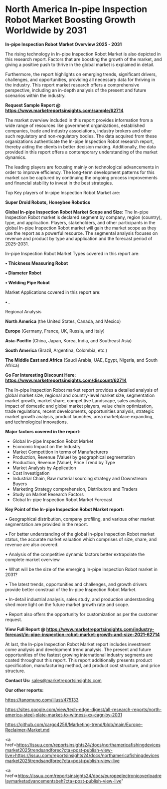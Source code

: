 # North America In-pipe Inspection Robot Market Boosting Growth Worldwide by 2031

<Strong> In-pipe Inspection Robot Market Overview 2025 - 2031</strong>

The rising technology in In-pipe Inspection Robot Market is also depicted in this research report. Factors that are boosting the growth of the market, and giving a positive push to thrive in the global market is explained in detail.

Furthermore, the report highlights on emerging trends, significant drivers, challenges, and opportunities, providing all necessary data for thriving in the industry. This report market research offers a comprehensive perspective, including an in-depth analysis of the present and future scenarios within the industry.

<strong>Request Sample Report @ <a href=https://www.marketreportsinsights.com/sample/62714>https://www.marketreportsinsights.com/sample/62714</a></strong>

The market overview included in this report provides information from a wide range of resources like government organizations, established companies, trade and industry associations, industry brokers and other such regulatory and non-regulatory bodies. The data acquired from these organizations authenticate the In-pipe Inspection Robot research report, thereby aiding the clients in better decision making. Additionally, the data provided in this report offers a contemporary understanding of the market dynamics.

The leading players are focusing mainly on technological advancements in order to improve efficiency. The long-term development patterns for this market can be captured by continuing the ongoing process improvements and financial stability to invest in the best strategies.

Top Key players of In-pipe Inspection Robot Market are:

<strong>Super Droid Robots, Honeybee Robotics</strong>

<strong><b>Global In-pipe Inspection Robot Market Scope and Size:</b></strong>
The In-pipe Inspection Robot market is declared segment by company, region (country), type, and application. Players, stakeholders, and other participants in the global In-pipe Inspection Robot market will gain the market scope as they use the report as a powerful resource. The segmental analysis focuses on revenue and product by type and application and the forecast period of 2025-2031.

In-pipe Inspection Robot Market Types covered in this report are:

<strong>• Thickness Measuring Robot

• Diameter Robot

• Welding Pipe Robot</strong>

Market Applications covered in this report are:

<strong>• .</strong> 

Regional Analysis

<strong>North America</strong> (the United States, Canada, and Mexico)

<strong>Europe</strong> (Germany, France, UK, Russia, and Italy)

<strong>Asia-Pacific</strong> (China, Japan, Korea, India, and Southeast Asia)

<strong>South America</strong> (Brazil, Argentina, Colombia, etc.)

<strong>The Middle East and Africa</strong> (Saudi Arabia, UAE, Egypt, Nigeria, and South Africa)

<strong>Go For Interesting Discount Here: <a href=https://www.marketreportsinsights.com/discount/62714>https://www.marketreportsinsights.com/discount/62714</a></strong>

The In-pipe Inspection Robot market report provides a detailed analysis of global market size, regional and country-level market size, segmentation market growth, market share, competitive Landscape, sales analysis, impact of domestic and global market players, value chain optimization, trade regulations, recent developments, opportunities analysis, strategic market growth analysis, product launches, area marketplace expanding, and technological innovations.

<strong><b>Major factors covered in the report:</b></strong>
<ul>
  <li>Global In-pipe Inspection Robot Market </li>
  <li>Economic Impact on the Industry</li>
  <li>Market Competition in terms of Manufacturers</li>
  <li>Production, Revenue (Value) by geographical segmentation</li>
  <li>Production, Revenue (Value), Price Trend by Type</li>
  <li>Market Analysis by Application</li>
  <li>Cost Investigation</li>
  <li>Industrial Chain, Raw material sourcing strategy and Downstream Buyers</li>
  <li>Marketing Strategy comprehension, Distributors and Traders</li>
  <li>Study on Market Research Factors</li>
  <li>Global In-pipe Inspection Robot Market Forecast</li>
</ul>

<strong><b>Key Point of the In-pipe Inspection Robot Market report:</b></strong>

• Geographical distribution, company profiling, and various other market segmentation are provided in the report.

• For better understanding of the global In-pipe Inspection Robot market status, the accurate market valuation which comprises of size, share, and revenue are also covered.

• Analysis of the competitive dynamic factors better extrapolate the complete market overview

• What will be the size of the emerging In-pipe Inspection Robot market in 2031?

• The latest trends, opportunities and challenges, and growth drivers provide better construal of the In-pipe Inspection Robot Market.

• In-detail industrial analysis, sales study, and production understanding shed more light on the future market growth rate and scope.

• Report also offers the opportunity for customization as per the customer request.

<strong><b>View Full Report @ <a href=https://www.marketreportsinsights.com/industry-forecast/in-pipe-inspection-robot-market-growth-and-size-2021-62714>https://www.marketreportsinsights.com/industry-forecast/in-pipe-inspection-robot-market-growth-and-size-2021-62714</a></b></strong>


At last, the In-pipe Inspection Robot Market report includes investment come analysis and development trend analysis. The present and future opportunities of the fastest growing international industry segments are coated throughout this report. This report additionally presents product specification, manufacturing method, and product cost structure, and price structure.

<strong>Contact Us:</strong>
sales@marketreportsinsights.com

<strong>Our other reports:</strong>

<a href=https://tanomuno.com/illust/475133>https://tanomuno.com/illust/475133</a>

<a href=https://sites.google.com/view/tech-edge-digest/all-research-reports/north-america-steel-plate-market-to-witness-xx-cagr-by-2031>https://sites.google.com/view/tech-edge-digest/all-research-reports/north-america-steel-plate-market-to-witness-xx-cagr-by-2031</a>

<a href=https://github.com/cargo4256/Marketing-trend/blob/main/Europe-Reclaimer-Market.md>https://github.com/cargo4256/Marketing-trend/blob/main/Europe-Reclaimer-Market.md</a>

<a href=https://issuu.com/reportsinsights24/docs/northamericafishingdevicesmarket2025trendsandforec?cta=post-publish-view-live>https://issuu.com/reportsinsights24/docs/northamericafishingdevicesmarket2025trendsandforec?cta=post-publish-view-live</a>

<a href=>https://issuu.com/reportsinsights24/docs/europeelectronicoverloadrelaymarketadvancementsbeh?cta=post-publish-view-live</a>"
